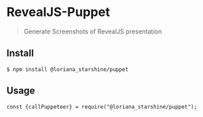 # RevealJS-Puppet
> Generate Screenshots of RevealJS presentation

## Install

    $ npm install @loriana_starshine/puppet

## Usage

    const {callPuppeteer} = require("@loriana_starshine/puppet");

